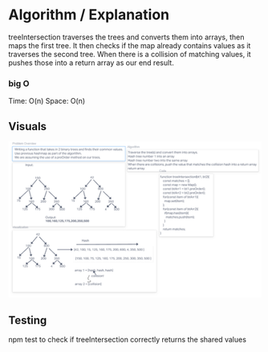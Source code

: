 # Algorithm / Explanation

treeIntersection traverses the trees and converts them into arrays, then maps the first tree. It then checks if the map already contains values as it traverses the second tree. When there is a collision of matching values, it pushes those into a return array as our end result.

### big O

Time: O(n)
Space: O(n)

## Visuals

![treeIntersection](treeIntersection.png)

## Testing

npm test to check if treeIntersection correctly returns the shared values